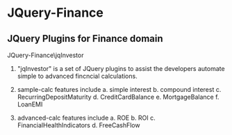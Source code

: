 JQuery-Finance
==============

JQuery Plugins for Finance domain
--------------------------------------------

JQuery-Finance\jqInvestor


1. "jqInvestor" is a set of JQuery plugins to assist the developers automate simple to advanced fincncial calculations.

2. sample-calc features include
  a. simple interest
  b. compound interest
  c. RecurringDepositMaturity
  d. CreditCardBalance
  e. MortgageBalance
  f. LoanEMI
  
3. advanced-calc features include
  a. ROE
  b. ROI
  c. FinancialHealthIndicators
  d. FreeCashFlow
  
